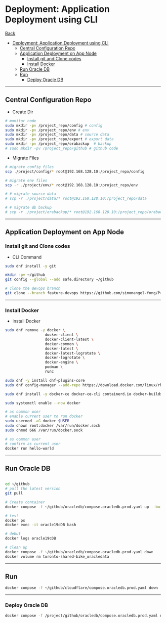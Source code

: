 # Deployment: Application Deployment using CLI

[Back](../../../README.md)

- [Deployment: Application Deployment using CLI](#deployment-application-deployment-using-cli)
  - [Central Configuration Repo](#central-configuration-repo)
  - [Application Deployment on App Node](#application-deployment-on-app-node)
    - [Install git and Clone codes](#install-git-and-clone-codes)
    - [Install Docker](#install-docker)
  - [Run Oracle DB](#run-oracle-db)
  - [Run](#run)
    - [Deploy Oracle DB](#deploy-oracle-db)

---

## Central Configuration Repo

- Create Dir

```sh
# monitor node
sudo mkdir -pv /project_repo/config # config
sudo mkdir -pv /project_repo/env # env
sudo mkdir -pv /project_repo/data # source data
sudo mkdir -pv /project_repo/export # export data
sudo mkdir -pv /project_repo/orabackup  # backup
# sudo mkdir -pv /project_repo/github # github code
```

- Migrate Files

```sh
# migrate config files
scp ./project/config/* root@192.168.128.10:/project_repo/config

# migrate env files
scp -r ./project/env/* root@192.168.128.10:/project_repo/env

# # migrate source data
# scp -r ./project/data/* root@192.168.128.10:/project_repo/data

# # migrate db backup
# scp -r ./project/orabackup/* root@192.168.128.10:/project_repo/orabackup
```

---

## Application Deployment on App Node

### Install git and Clone codes

- CLI Command

```sh
sudo dnf install -y git

mkdir -pv ~/github
git config --global --add safe.directory ~/github

# clone the devops branch
git clone --branch feature-devops https://github.com/simonangel-fong/Project-Toronto_Shared-Bike.git ~/github
```

---

### Install Docker

- Install Docker

```sh
sudo dnf remove -y docker \
                  docker-client \
                  docker-client-latest \
                  docker-common \
                  docker-latest \
                  docker-latest-logrotate \
                  docker-logrotate \
                  docker-engine \
                  podman \
                  runc

sudo dnf -y install dnf-plugins-core
sudo dnf config-manager --add-repo https://download.docker.com/linux/rhel/docker-ce.repo

sudo dnf install -y docker-ce docker-ce-cli containerd.io docker-buildx-plugin docker-compose-plugin

sudo systemctl enable --now docker

# as common user
# enable current user to run docker
sudo usermod -aG docker $USER
sudo chown root:docker /var/run/docker.sock
sudo chmod 666 /var/run/docker.sock

# as common user
# confirm as current user
docker run hello-world
```

---

## Run Oracle DB

```sh

cd ~/github
# pull the latest version
git pull

# Create container
docker compose -f ~/github/oracledb/compose.oracledb.prod.yaml up --build -d

# test
docker ps
docker exec -it oracle19cDB bash

# debut
docker logs oracle19cDB

# clean up
docker compose -f ~/github/oracledb/compose.oracledb.prod.yaml down
docker volume rm toronto-shared-bike_oracledata
```

---

## Run 

```sh
docker compose -f ~/github/cloudflare/compose.oracledb.prod.yaml down
```

---

### Deploy Oracle DB

```sh
docker compose -f /project/github/oracledb/compose.oracledb.prod.yaml up --build -d


```
